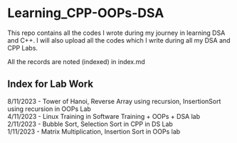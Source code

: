 # Learning_CPP-OOPs-DSA
This repo contains all the codes I wrote during my journey in learning DSA and C++. I will also upload all the codes which I write during all my DSA and CPP Labs.

All the records are noted (indexed) in index.md



## Index for Lab Work

8/11/2023 - Tower of Hanoi, Reverse Array using recursion, InsertionSort using recursion in OOPs Lab \
4/11/2023 - Linux Training in Software Training + OOPs + DSA lab \
2/11/2023 - Bubble Sort, Selection Sort in CPP in DS Lab \
1/11/2023 - Matrix Multiplication, Insertion Sort in OOPs lab

